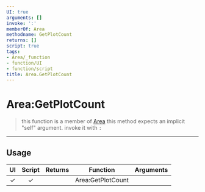 ```yaml
---
UI: true
arguments: []
invoke: ':'
memberOf: Area
methodname: GetPlotCount
returns: []
script: true
tags:
- Area/_function
- function/UI
- function/script
title: Area.GetPlotCount
---
```

# Area:GetPlotCount
> this function is a member of [Area](civ-6/lua/Area.md)
> this method expects an implicit "self" argument. invoke it with `:`
-----
## Usage
|  UI | Script | Returns | Function | Arguments |
|:---:|:------:|-------:|:--------:|:---------|
|✓|✓||Area:GetPlotCount||
